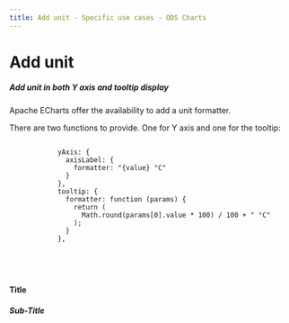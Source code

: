 ```yaml
---
title: Add unit - Specific use cases - ODS Charts
---
```


<div class="title-bar">
  <div class="container-xxl">
    <h1 class="display-1">Add unit</h1>
  </div>
</div>
<div class="container pt-3">
  <div class="card w-100">
    <div class="card-body">
      <h5 class="card-title">Add unit in both Y axis and tooltip display</h5>
      <p class="card-text">Apache ECharts offer the availability to add a unit formatter.</p>
      <p class="card-text">
        There are two functions to provide. One for Y axis and one for the tooltip:
        <code>
          <pre>
            yAxis: {
              axisLabel: {
                formatter: "{value} °C"
              }
            },
            tooltip: {
              formatter: function (params) {
                return (
                  Math.round(params[0].value * 100) / 100 + " °C"
                );
              }
            },
          </pre>
        </code>
      </p>
      <div id="htmlId">
        <div class="border border-subtle position-relative">
          <div class="chart_title">
            <h4 class="display-4 mx-3 mb-1 mt-3">Title</h4>
            <h5 class="display-5 mx-3 mb-1 mt-0">Sub-Title</h5>
          </div>
          <div id="barLine_holder">
            <div id="barLine_chart" style="width: 100%; height: 50vh" class="position-relative"></div>
          </div>
          <div id="barLine_legend"></div>
        </div>
      </div>
      <script>
        addViewCode();
      </script>
    </div>
  </div>
  <script id="codeId">
    ///////////////////////////////////////////////////
    // Used data
    ///////////////////////////////////////////////////

    var goals = new Array(...new Array(12).keys()).map((i) => {
      return 50 + Math.random() * 50;
    });

    var resultsOK = new Array(...new Array(12).keys()).map((i) => {
      return 50 + Math.random() * 50;
    });

    var resultsNOK = new Array(...new Array(12).keys()).map((i) => {
      return 50 + Math.random() * 50;
    });
    var dates = new Array(...new Array(12).keys()).map((i) => {
      var d = new Date();
      d.setMonth(d.getMonth() - i);
      return d.toLocaleDateString(undefined, {
        month: 'short',
        year: 'numeric',
      });
    });

    // Data to be displayed
    var dataOptions = {
      xAxis: {
        type: 'category',
        data: dates,
      },
      yAxis: {
        axisLabel: {
          formatter: '{value} °C',
        },
      },
      tooltip: {
        formatter: function (params) {
          return Math.round(params[0].value * 100) / 100 + ' °C';
        },
      },
      series: [
        {
          data: resultsOK,
          type: 'bar',
        },
        {
          data: resultsNOK,
          type: 'bar',
        },
        {
          data: goals,
          type: 'line',
        },
      ],
      legend: {
        data: ['Results OK', 'Results NOK', 'Goal'],
      },
    };

    ///////////////////////////////////////////////////
    // ODS Charts
    ///////////////////////////////////////////////////
    // Build the theme
    var themeManager = ODSCharts.getThemeManager();
    echarts.registerTheme(themeManager.name, themeManager.theme);

    // Get the chart holder and initiate it with the generated theme
    var div = document.getElementById('barLine_chart');
    var myChart = echarts.init(div, themeManager.name, {
      renderer: 'svg',
    });

    // Set the data to be displayed.
    themeManager.setDataOptions(dataOptions);
    // Register the externalization of the legend.
    themeManager.externalizeLegends(myChart, '#barLine_legend');
    // Manage window size changed
    themeManager.manageChartResize(myChart, 'barLine_chart');
    // Register the externalization of the tooltip/popup
    themeManager.externalizePopover();
    // Observe dark / light mode changes
    themeManager.manageThemeObserver(myChart);
    // Display the chart using the configured theme and data.
    myChart.setOption(themeManager.getChartOptions());

  </script>
</div>
